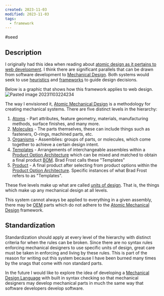 ```yaml
---
created: 2023-11-03
modified: 2023-11-03
tags:
  - framework
---
```

#seed 
## Description

I originally had this idea when reading about [atomic design as it pertains to web development](https://bradfrost.com/blog/post/atomic-web-design/). I think there are significant parallels that can be drawn from software development to [Mechanical Design](Mechanical%20Design.md).  Both systems would seek to use [heuristics](heuristics) and [frameworks](frameworks) to guide design decisions.

Below is a graphic that shows how this framework applies to web design. 
![Pasted image 20231103224234](../../../3RESOURCES/ASSETS/Pasted%20image%2020231103224234.png)

The way I envisioned it, [Atomic Mechanical Design](.md) is a methodology for creating mechanical systems. There are five distinct levels in the hierarchy: 

1.  [Atoms](https://bradfrost.com/blog/post/atomic-web-design/#atoms) - Part attributes, feature geometry, materials, manufacturing methods, surface finishes, and many more. 
2.  [Molecules](https://bradfrost.com/blog/post/atomic-web-design/#molecules) - The parts themselves, these can include things such as fasteners, O-rings, machined parts, etc. 
3.  [Organisms](https://bradfrost.com/blog/post/atomic-web-design/#organisms) - Assemblies: groups of parts, or molecules, which come together to achieve a certain design intent. 
4.  [Templates](https://bradfrost.com/blog/post/atomic-web-design/#templates) - Arrangements of interchangeable assembles within a [Product Option Architecture](../../3RESOURCES/DEFINITIONS/Product%20Option%20Architecture.md) which can be mixed and matched to obtain a final product [BOM](../../../2AREAS/MECHANICAL%20ENGINEERING/BOM.md). Brad Frost calls these "Templates"
5.  [Product](https://bradfrost.com/blog/post/atomic-web-design/#pages) - A final product after selecting from product options within the [Product Option Architecture](../../3RESOURCES/DEFINITIONS/Product%20Option%20Architecture.md). Specific instances of what Brad Frost refers to as "Templates".

These five levels make up what are called [units of design](units%20of%20design). That is, the things which make up any mechanical design at all levels.

This system cannot always be applied to everything in a given assembly, there may be [OEM](OEM) parts which do not adhere to the [Atomic Mechanical Design](.md) framework. 

## Standardization

Standardization should apply at every level of the hierarchy with distinct criteria for when the rules can be broken. Since there are no syntax rules enforcing mechanical designers to use specific units of design, great care must be taken in enforcing and living by these rules. This is part of the reason for writing out this system because I have been burned many times by the snags that come with non standard parts. 

In the future I would like to explore the idea of developing a [Mechanical Design Language](../../3RESOURCES/PUBLIC%20ASSETS/Mechanical%20Design%20Language.md) with built in syntax checking so that mechanical designers may develop mechanical parts in much the same way that software developers develop software. 




